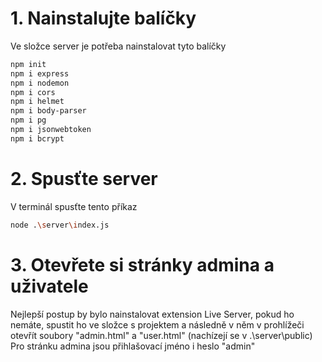 # 1. Nainstalujte balíčky
Ve složce server je potřeba nainstalovat tyto balíčky
```bash
npm init
npm i express
npm i nodemon
npm i cors
npm i helmet
npm i body-parser
npm i pg
npm i jsonwebtoken
npm i bcrypt
```
# 2. Spusťte server
V terminál spusťte tento příkaz
```bash
node .\server\index.js
```
# 3. Otevřete si stránky admina a uživatele
Nejlepší postup by bylo nainstalovat extension Live Server, pokud ho nemáte, spustit ho ve složce s projektem a následně v něm v prohlížeči otevřít soubory "admin.html" a "user.html" (nachízejí se v .\server\public)
Pro stránku admina jsou přihlašovací jméno i heslo "admin"
